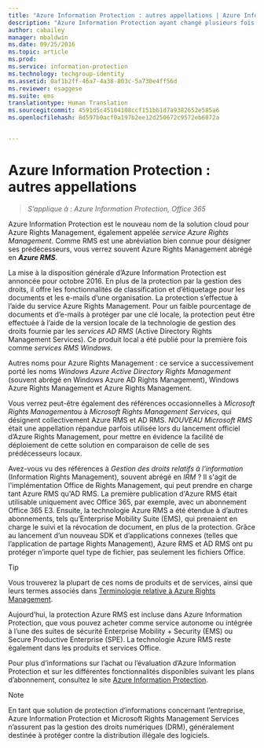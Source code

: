 ```yaml
---
title: "Azure Information Protection : autres appellations | Azure Information Protection"
description: "Azure Information Protection ayant changé plusieurs fois d’appellation, il est possible que vous le connaissiez sous un autre nom."
author: cabailey
manager: mbaldwin
ms.date: 09/25/2016
ms.topic: article
ms.prod: 
ms.service: information-protection
ms.technology: techgroup-identity
ms.assetid: 0af1b2ff-46a7-4a38-803c-5a730e4ff56d
ms.reviewer: esaggese
ms.suite: ems
translationtype: Human Translation
ms.sourcegitcommit: 4591d5c45104108ccf151bb1d7a9382652e585a6
ms.openlocfilehash: 8d597b0acf0a197b2ee12d250672c9572eb6072a


---
```



# Azure Information Protection : autres appellations

>*S’applique à : Azure Information Protection, Office 365*

Azure Information Protection est le nouveau nom de la solution cloud pour Azure Rights Management, également appelée *service Azure Rights Management*. Comme RMS est une abréviation bien connue pour désigner ses prédécesseurs, vous verrez souvent Azure Rights Management abrégé en ***Azure RMS***.

La mise à la disposition générale d’Azure Information Protection est annoncée pour octobre 2016. En plus de la protection par la gestion des droits, il offre les fonctionnalités de classification et d’étiquetage pour les documents et les e-mails d’une organisation. La protection s’effectue à l’aide du service Azure Rights Management. Pour un faible pourcentage de documents et d’e-mails à protéger par une clé locale, la protection peut être effectuée à l’aide de la version locale de la technologie de gestion des droits fournie par les *services AD RMS* (Active Directory Rights Management Services). Ce produit local a été publié pour la première fois comme *services RMS Windows*.

Autres noms pour Azure Rights Management : ce service a successivement porté les noms *Windows Azure Active Directory Rights Management* (souvent abrégé en Windows Azure AD Rights Management), Windows Azure Rights Management et Azure Rights Management.

Vous verrez peut-être également des références occasionnelles à *Microsoft Rights Management*ou à *Microsoft Rights Management Services*, qui désignent collectivement Azure RMS et AD RMS.  *NOUVEAU Microsoft RMS* était une appellation répandue parfois utilisée lors du lancement officiel d’Azure Rights Management, pour mettre en évidence la facilité de déploiement de cette solution en comparaison de celle de ses prédécesseurs locaux.

Avez-vous vu des références à *Gestion des droits relatifs à l’information* (Information Rights Management), souvent abrégé en *IRM* ? Il s'agit de l'implémentation Office de Rights Management, qui peut prendre en charge tant Azure RMS qu'AD RMS. La première publication d'Azure RMS était utilisable uniquement avec Office 365, par exemple, avec un abonnement Office 365 E3. Ensuite, la technologie Azure RMS a été étendue à d’autres abonnements, tels qu’Enterprise Mobility Suite (EMS), qui prenaient en charge le suivi et la révocation de document, en plus de la protection. Grâce au lancement d’un nouveau SDK et d’applications connexes (telles que l’application de partage Rights Management), Azure RMS et AD RMS ont pu protéger n’importe quel type de fichier, pas seulement les fichiers Office. 

> [!TIP]
> Vous trouverez la plupart de ces noms de produits et de services, ainsi que leurs termes associés dans [Terminologie relative à Azure Rights Management](../get-started/terminology.md).

Aujourd’hui, la protection Azure RMS est incluse dans Azure Information Protection, que vous pouvez acheter comme service autonome ou intégrée à l’une des suites de sécurité Enterprise Mobility + Security (EMS) ou Secure Productive Enterprise (SPE). La technologie Azure RMS reste également dans les produits et services Office.

Pour plus d’informations sur l’achat ou l’évaluation d’Azure Information Protection et sur les différentes fonctionnalités disponibles suivant les plans d’abonnement, consultez le site [Azure Information Protection](https://www.microsoft.com/en-us/cloud-platform/azure-information-protection).

> [!NOTE]
> En tant que solution de protection d’informations concernant l’entreprise, Azure Information Protection et Microsoft Rights Management Services n’assurent pas la gestion des droits numériques (DRM), généralement destinée à protéger contre la distribution illégale des logiciels. 




<!--HONumber=Oct16_HO4-->


